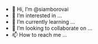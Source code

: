 - 👋 Hi, I’m @siamborovai
- 👀 I’m interested in ...
- 🌱 I’m currently learning ...
- 💞️ I’m looking to collaborate on ...
- 📫 How to reach me ...

<!---
siamborovai/siamborovai is a ✨ special ✨ repository because its `README.md` (this file) appears on your GitHub profile.
You can click the Preview link to take a look at your changes.
--->
